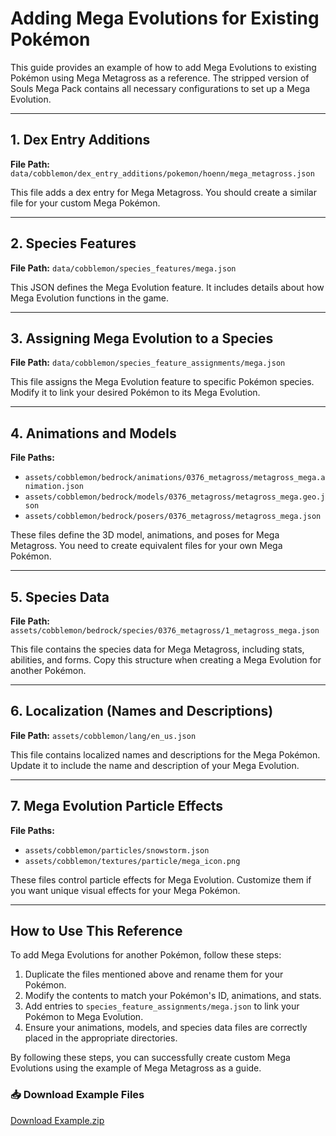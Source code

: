 # Adding Mega Evolutions for Existing Pokémon

This guide provides an example of how to add Mega Evolutions to existing Pokémon using Mega Metagross as a reference. The stripped version of Souls Mega Pack contains all necessary configurations to set up a Mega Evolution.

---

## 1. Dex Entry Additions

**File Path:** `data/cobblemon/dex_entry_additions/pokemon/hoenn/mega_metagross.json`

This file adds a dex entry for Mega Metagross. You should create a similar file for your custom Mega Pokémon.

---

## 2. Species Features

**File Path:** `data/cobblemon/species_features/mega.json`

This JSON defines the Mega Evolution feature. It includes details about how Mega Evolution functions in the game.

---

## 3. Assigning Mega Evolution to a Species

**File Path:** `data/cobblemon/species_feature_assignments/mega.json`

This file assigns the Mega Evolution feature to specific Pokémon species. Modify it to link your desired Pokémon to its Mega Evolution.

---

## 4. Animations and Models

**File Paths:**

- `assets/cobblemon/bedrock/animations/0376_metagross/metagross_mega.animation.json`
- `assets/cobblemon/bedrock/models/0376_metagross/metagross_mega.geo.json`
- `assets/cobblemon/bedrock/posers/0376_metagross/metagross_mega.json`

These files define the 3D model, animations, and poses for Mega Metagross. You need to create equivalent files for your own Mega Pokémon.

---

## 5. Species Data

**File Path:** `assets/cobblemon/bedrock/species/0376_metagross/1_metagross_mega.json`

This file contains the species data for Mega Metagross, including stats, abilities, and forms. Copy this structure when creating a Mega Evolution for another Pokémon.

---

## 6. Localization (Names and Descriptions)

**File Path:** `assets/cobblemon/lang/en_us.json`

This file contains localized names and descriptions for the Mega Pokémon. Update it to include the name and description of your Mega Evolution.

---

## 7. Mega Evolution Particle Effects

**File Paths:**

- `assets/cobblemon/particles/snowstorm.json`
- `assets/cobblemon/textures/particle/mega_icon.png`

These files control particle effects for Mega Evolution. Customize them if you want unique visual effects for your Mega Pokémon.

---

## How to Use This Reference

To add Mega Evolutions for another Pokémon, follow these steps:

1. Duplicate the files mentioned above and rename them for your Pokémon.
2. Modify the contents to match your Pokémon's ID, animations, and stats.
3. Add entries to `species_feature_assignments/mega.json` to link your Pokémon to Mega Evolution.
4. Ensure your animations, models, and species data files are correctly placed in the appropriate directories.

By following these steps, you can successfully create custom Mega Evolutions using the example of Mega Metagross as a guide.

### 📥 Download Example Files

[Download Example.zip](./Example.zip)
